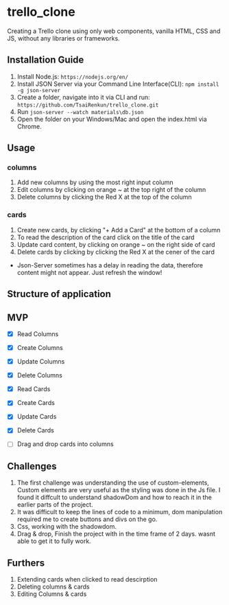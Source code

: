 # trello_clone

Creating a Trello clone using only web components, vanilla HTML, CSS and JS, without any libraries or frameworks.

## Installation Guide

1.  Install Node.js: `https://nodejs.org/en/`
2.  Install JSON Server via your Command Line Interface(CLI): `npm install -g json-server`
3.  Create a folder, navigate into it via CLI and run: `https://github.com/TsaiRenkun/trello_clone.git`
4.  Run `json-server --watch materials\db.json`
5.  Open the folder on your Windows/Mac and open the index.html via Chrome.

## Usage

### columns

1. Add new columns by using the most right input column
2. Edit columns by clicking on orange ~ at the top right of the column
3. Delete columns by clicking the Red X at the top of the column

### cards

1.  Create new cards, by clicking "+ Add a Card" at the bottom of a column
2.  To read the description of the card click on the title of the card
3.  Update card content, by clicking on orange ~ on the right side of card
4.  Delete cards by clicking by clicking the Red X at the cener of the card

- Json-Server sometimes has a delay in reading the data, therefore content might not appear. Just refresh the window!

## Structure of application

## MVP

- [x] Read Columns
- [x] Create Columns

- [x] Update Columns
- [x] Delete Columns

- [x] Read Cards
- [x] Create Cards

- [x] Update Cards
- [x] Delete Cards

- [ ] Drag and drop cards into columns

## Challenges

1. The first challenge was understanding the use of custom-elements, Custom elements are very useful as the styling was done in the Js file. I found it diffcult to understand shadowDom and how to reach it in the earlier parts of the project.
2. It was difficult to keep the lines of code to a minimum, dom manipulation required me to create buttons and divs on the go.
3. Css, working with the shadowdom.
4. Drag & drop, Finish the project with in the time frame of 2 days. wasnt able to get it to fully work.

## Furthers

1. Extending cards when clicked to read descirption
2. Deleting columns & cards
3. Editing Columns & cards 
